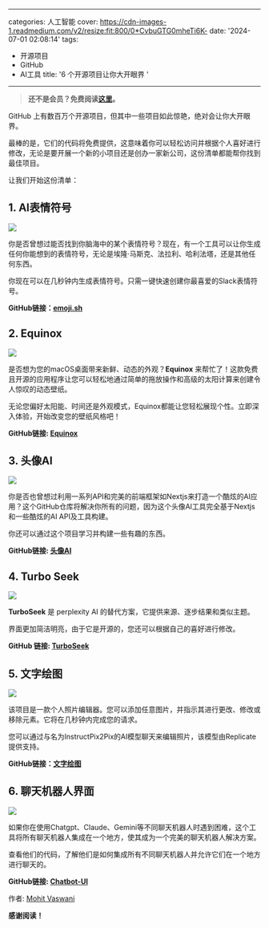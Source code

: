 
---
categories: 人工智能
cover: https://cdn-images-1.readmedium.com/v2/resize:fit:800/0*CvbuGTG0mheTi6K-
date: '2024-07-01 02:08:14'
tags:
  - 开源项目
  - GitHub
  - AI工具
title: '6 个开源项目让你大开眼界 '

---


> **还不是会员？免费阅读[这里](https://readmedium.com/991ecc96a1d7?source=friends_link&sk=4d9dbfdea0c4f29ccf2346a7d0d7855b)。**



GitHub 上有数百万个开源项目，但其中一些项目如此惊艳，绝对会让你大开眼界。

最棒的是，它们的代码将免费提供，这意味着你可以轻松访问并根据个人喜好进行修改，无论是要开展一个新的小项目还是创办一家新公司，这份清单都能帮你找到最佳项目。

让我们开始这份清单：

## 1. AI表情符号

![](https://cdn-images-1.readmedium.com/v2/resize:fit:800/0*9FJ60Qc-qh9H5zsa.png)

你是否曾想过能否找到你脑海中的某个表情符号？现在，有一个工具可以让你生成任何你能想到的表情符号，无论是埃隆·马斯克、法拉利、哈利法塔，还是其他任何东西。

你现在可以在几秒钟内生成表情符号。只需一键快速创建你最喜爱的Slack表情符号。

**GitHub链接：[emoji.sh](https://github.com/Pondorasti/emojis)**

## 2. Equinox

![](https://cdn-images-1.readmedium.com/v2/resize:fit:800/0*8xjZf0O6HyI5LD8j.png)

是否想为您的macOS桌面带来新鲜、动态的外观？**Equinox** 来帮忙了！这款免费且开源的应用程序让您可以轻松地通过简单的拖放操作和高级的太阳计算来创建令人惊叹的动态壁纸。

无论您偏好太阳能、时间还是外观模式，Equinox都能让您轻松展现个性。立即深入体验，开始改变您的壁纸风格吧！

**GitHub链接: [Equinox](https://github.com/)**

## 3. 头像AI

![](https://cdn-images-1.readmedium.com/v2/resize:fit:800/0*ldq4bDIi2Ww7iCNH.png)

你是否也曾想过利用一系列API和完美的前端框架如Nextjs来打造一个酷炫的AI应用？这个GitHub仓库将解决你所有的问题，因为这个头像AI工具完全基于Nextjs和一些酷炫的AI API及工具构建。

你还可以通过这个项目学习并构建一些有趣的东西。

**GitHub链接: [头像AI](https://github.com/astriaai/headshots-starter)**

## 4. Turbo Seek

![](https://cdn-images-1.readmedium.com/v2/resize:fit:800/0*y39P29sbj1UeM6RW.png)

**TurboSeek** 是 perplexity AI 的替代方案，它提供来源、逐步结果和类似主题。

界面更加简洁明亮，由于它是开源的，您还可以根据自己的喜好进行修改。

**GitHub 链接: [TurboSeek](https://github.com/Nutlope/turboseek)**

## 5. 文字绘图

![](https://cdn-images-1.readmedium.com/v2/resize:fit:800/0*Szfci1wo-ialPrbj.png)

该项目是一款个人照片编辑器。您可以添加任意图片，并指示其进行更改、修改或移除元素。它将在几秒钟内完成您的请求。

您可以通过与名为InstructPix2Pix的AI模型聊天来编辑照片，该模型由Replicate提供支持。

**GitHub链接：[文字绘图](https://github.com/replicate/paint-by-text)**

## 6. 聊天机器人界面

![](https://cdn-images-1.readmedium.com/v2/resize:fit:800/0*DoKE08GlWfRLSrJd.png)

如果你在使用Chatgpt、Claude、Gemini等不同聊天机器人时遇到困难，这个工具将所有聊天机器人集成在一个地方，使其成为一个完美的聊天机器人解决方案。

查看他们的代码，了解他们是如何集成所有不同聊天机器人并允许它们在一个地方进行聊天的。

**GitHub链接: [Chatbot-UI](https://github.com/mckaywrigley/chatbot-ui)**

作者: [Mohit Vaswani](https://readmedium.com/undefined)

**感谢阅读！**
